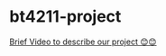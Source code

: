 # bt4211-project

[Brief Video to describe our project 😊😊](https://www.youtube.com/watch?v=dQw4w9WgXcQ)
